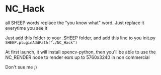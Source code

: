 # NC_Hack

all SHEEP words replace the "you know what" word. Just replace it everytime you see it

Just add this folder to your .SHEEP folder, and add this line to you init.py
```SHEEP.pluginAddPath("./NC_Hack")```

At first launch, it will install opencv-python, then you'll be able to use the NC_RENDER node to render exrs up to 5760x3240 in non commercial

Don't sue me ;)

